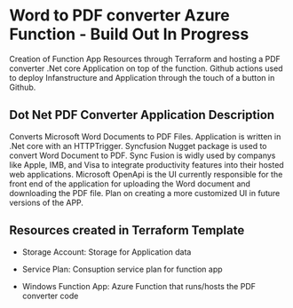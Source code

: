 # Word to PDF converter Azure Function - Build Out In Progress
Creation of Function App Resources through Terraform and hosting a PDF converter .Net core Application on top of the function. Github actions used to deploy Infanstructure and Application through the touch of a button in Github.

## Dot Net PDF Converter Application Description
Converts Microsoft Word Documents to PDF Files. Application is written in .Net core with an HTTPTrigger. Syncfusion Nugget package is used to convert Word Document to PDF. Sync Fusion is widly used by companys like Apple, IMB, and Visa to integrate productivity features into their hosted web applications. Microsoft OpenApi is the UI  currently responsible for the front end of the application for uploading the Word document and downloading the PDF file. Plan on creating a more customized UI in future versions of the APP.


## Resources created in Terraform Template
* Storage Account: Storage for Application data

* Service Plan: Consuption service plan for function app

* Windows Function App: Azure Function that runs/hosts the PDF converter code
